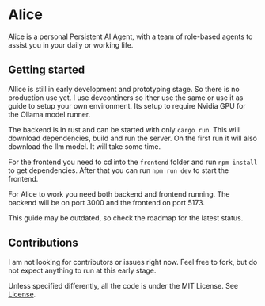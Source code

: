 # Alice
Alice is a personal Persistent AI Agent, with a team of role-based agents to assist you in your daily or working life.

## Getting started

Allice is still in early development and prototyping stage. So there is no production use yet. I use devcontiners so ither use the same or use it as guide to setup your own environment. Its setup to require Nvidia GPU for the Ollama model runner.

The backend is in rust and can be started with only `cargo run`. This will download dependencies, build and run the server. On the first run it will also download the llm model. It will take some time.

For the frontend you need to cd into the `frontend` folder and run `npm install` to get dependencies. After that you can run `npm run dev` to start the frontend.

For Alice to work you need both backend and frontend running. The backend will be on port 3000 and the frontend on port 5173.

This guide may be outdated, so check the roadmap for the latest status.

## Contributions

I am not looking for contributors or issues right now. Feel free to fork, but do not expect anything to run at this early stage.

Unless specified differently, all the code is under the MIT License. See [License](./LICENSE).